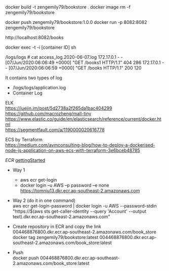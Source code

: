 ##

docker build -t zengemily79/bookstore .
docker image rm -f zengemily79/bookstore

docker push zengemily79/bookstore:1.0.0
docker run -p 8082:8082 zengemily79/bookstore

http://localhost:8082/books

docker exec -t -i [container ID] sh


/logs/logs # cat access_log.2020-06-07.log 
172.17.0.1 - - [07/Jun/2020:06:06:49 +0000] "GET /books1 HTTP/1.1" 404 286
172.17.0.1 - - [07/Jun/2020:06:06:59 +0000] "GET /books HTTP/1.1" 200 120

It contains two types of log
* /logs/logs/application.log
* Container Log

ELK <br/>
https://juejin.im/post/5d2738a2f265da1bac404299 <br/>
https://github.com/macrozheng/mall-tiny <br/>
https://www.elastic.co/guide/en/elasticsearch/reference/current/docker.html <br/>
https://segmentfault.com/a/1190000020616778 <br/>

ECS by Terraform <br/>
https://medium.com/avmconsulting-blog/how-to-deploy-a-dockerised-node-js-application-on-aws-ecs-with-terraform-3e6bceb48785

*ECR*
[gettingStarted](https://docs.aws.amazon.com/zh_cn/AmazonECR/latest/userguide/getting-started-cli.html)

* Way 1
  * aws ecr get-login
  * docker login –u AWS –p password –e none https://tomniu13.dkr.ecr.ap-southeast-2.amazonaws.com
* Way 2 (do it in one command) <br/>
aws ecr get-login-password | docker login -u AWS --password-stdin "https://$(aws sts get-caller-identity --query 'Account' --output text).dkr.ecr.ap-southeast-2.amazonaws.com"

* Create repository in ECR and copy the link <br/>
004468876800.dkr.ecr.ap-southeast-2.amazonaws.com/book_store
docker tag zengemily79/bookstore:latest 004468876800.dkr.ecr.ap-southeast-2.amazonaws.com/book_store:latest
* Push <br/>
docker push 004468876800.dkr.ecr.ap-southeast-2.amazonaws.com/book_store:latest
